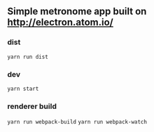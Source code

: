 ## Simple metronome app built on http://electron.atom.io/

### dist
`yarn run dist`

### dev
`yarn start`

### renderer build 
`yarn run webpack-build`
`yarn run webpack-watch`
